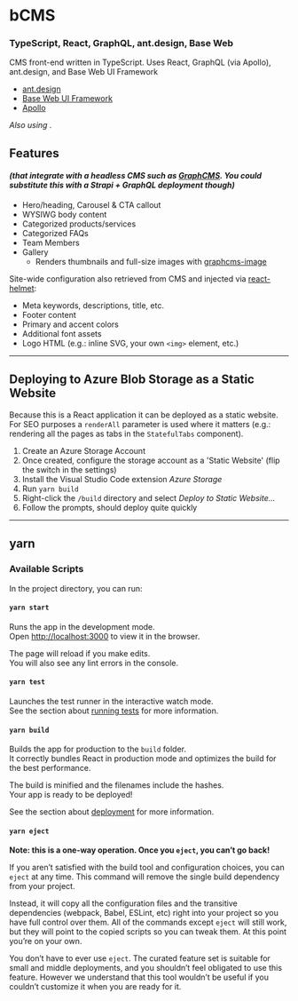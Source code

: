 # bCMS
### TypeScript, React, GraphQL, ant.design, Base Web

CMS front-end written in TypeScript. Uses React, GraphQL (via Apollo), ant.design, and Base Web UI Framework

- [ant.design](https://ant.design)
- [Base Web UI Framework](https://baseweb.design/)
- [Apollo](https://www.apollographql.com/)

*Also using .*

## Features
#### *(that integrate with a headless CMS such as [GraphCMS](https://graphcms.com). You could substitute this with a Strapi + GraphQL deployment though)*
- Hero/heading, Carousel & CTA callout
- WYSIWG body content
- Categorized products/services
- Categorized FAQs
- Team Members
- Gallery 
  - Renders thumbnails and full-size images with [graphcms-image](https://github.com/GraphCMS/graphcms-image)

Site-wide configuration also retrieved from CMS and injected via [react-helmet](https://github.com/nfl/react-helmet):
  - Meta keywords, descriptions, title, etc.
  - Footer content
  - Primary and accent colors
  - Additional font assets
  - Logo HTML (e.g.: inline SVG, your own `<img>` element, etc.)

---
## Deploying to Azure Blob Storage as a Static Website
Because this is a React application it can be deployed as a static website. For SEO purposes a `renderAll` parameter is used where it matters (e.g.: rendering all the pages as tabs in the `StatefulTabs` component). 

1. Create an Azure Storage Account
2. Once created, configure the storage account as a 'Static Website' (flip the switch in the settings)
3. Install the Visual Studio Code extension *Azure Storage*
4. Run `yarn build`
5. Right-click the `/build` directory and select *Deploy to Static Website...*
6. Follow the prompts, should deploy quite quickly

---
## yarn
### Available Scripts

In the project directory, you can run:

#### `yarn start`

Runs the app in the development mode.<br />
Open [http://localhost:3000](http://localhost:3000) to view it in the browser.

The page will reload if you make edits.<br />
You will also see any lint errors in the console.

#### `yarn test`

Launches the test runner in the interactive watch mode.<br />
See the section about [running tests](https://facebook.github.io/create-react-app/docs/running-tests) for more information.

#### `yarn build`

Builds the app for production to the `build` folder.<br />
It correctly bundles React in production mode and optimizes the build for the best performance.

The build is minified and the filenames include the hashes.<br />
Your app is ready to be deployed!

See the section about [deployment](https://facebook.github.io/create-react-app/docs/deployment) for more information.

#### `yarn eject`

**Note: this is a one-way operation. Once you `eject`, you can’t go back!**

If you aren’t satisfied with the build tool and configuration choices, you can `eject` at any time. This command will remove the single build dependency from your project.

Instead, it will copy all the configuration files and the transitive dependencies (webpack, Babel, ESLint, etc) right into your project so you have full control over them. All of the commands except `eject` will still work, but they will point to the copied scripts so you can tweak them. At this point you’re on your own.

You don’t have to ever use `eject`. The curated feature set is suitable for small and middle deployments, and you shouldn’t feel obligated to use this feature. However we understand that this tool wouldn’t be useful if you couldn’t customize it when you are ready for it.
